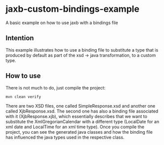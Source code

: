 # jaxb-custom-bindings-example
A basic example on how to use jaxb with a bindings file

## Intention
This example illustrates how to use a binding file to substitute a type
that is produced by default as part of the xsd -> java transformation,
to a custom type.

## How to use
There is not much to do, just compile the project:

```
mvn clean verify
```

There are two XSD files, one called SimpleResponse.xsd and another one
called XjbResponse.xsd. The second one has also a binding file
associated with it (XjbResponse.xjb), which essentially describes that
we want to substitute the XmlGregorianCalendar with a different type
(LocalDate for an xml date and LocalTime for an xml time type).
Once you compile the project, you can see the generated java classes
and how the binding file has influenced the java types used in the
respective class.
